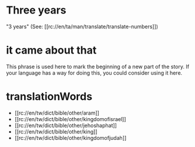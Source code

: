 # Three years

"3 years" (See: [[rc://en/ta/man/translate/translate-numbers]])

# it came about that

This phrase is used here to mark the beginning of a new part of the story. If your language has a way for doing this, you could consider using it here.

# translationWords

* [[rc://en/tw/dict/bible/other/aram]]
* [[rc://en/tw/dict/bible/other/kingdomofisrael]]
* [[rc://en/tw/dict/bible/other/jehoshaphat]]
* [[rc://en/tw/dict/bible/other/king]]
* [[rc://en/tw/dict/bible/other/kingdomofjudah]]